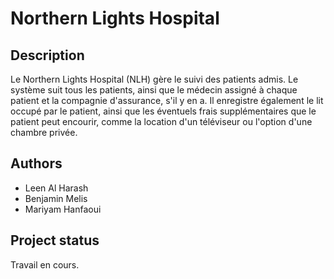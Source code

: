 # Northern Lights Hospital

## Description
Le Northern Lights Hospital (NLH) gère le suivi des patients admis.
Le système suit tous les patients, ainsi que le médecin assigné à chaque patient et la compagnie d'assurance, s'il y en a. Il enregistre également le lit occupé par le patient, ainsi que les éventuels frais supplémentaires que le patient peut encourir, comme la location d'un téléviseur ou l'option d'une chambre privée.

## Authors
- Leen Al Harash
- Benjamin Melis
- Mariyam Hanfaoui

## Project status
Travail en cours.
